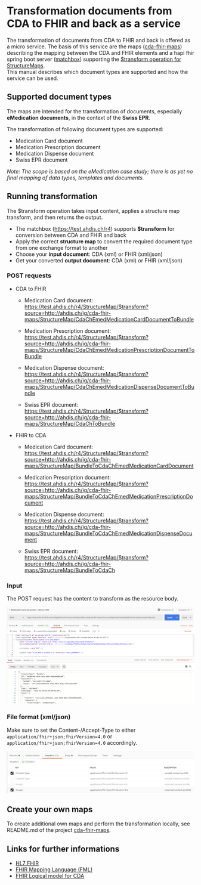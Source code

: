 # Transformation documents from CDA to FHIR and back as a service

The transformation of documents from CDA to FHIR and back is offered as a micro service. The basis of this service are the maps ([cda-fhir-maps](https://github.com/ahdis/cda-fhir-maps)) describing the mapping between the CDA and FHIR elements and a hapi fhir spring boot server ([matchbox](https://github.com/ahdis/matchbox)) supporting the [$transform operation for StructureMaps](http://www.hl7.org/fhir/structuremap-operation-transform.html).   
This manual describes which document types are supported and how the service can be used.

## Supported document types
The maps are intended for the transformation of documents, especially **eMedication documents**, in the context of the **Swiss EPR**.

The transformation of following document types are supported:

* Medication Card document
* Medication Prescription document
* Medication Dispense document
* Swiss EPR document 

*Note: The scope is based on the eMedication case study; there is as yet no final mapping of data types, templates and documents.*

## Running transformation

The $transform operation takes input content, applies a structure map transform, and then returns the output.

* The matchbox (https://test.ahdis.ch/r4) supports **$transform** for conversion between CDA and FHIR and back
* Apply the correct **structure map** to convert the required document type from one exchange format to another
* Choose your **input document**: CDA (xml) or FHIR (xml/json)
* Get your converted **output document**: CDA (xml) or FHIR (xml/json)

### POST requests

* CDA to FHIR

   * Medication Card document:   
   https://test.ahdis.ch/r4/StructureMap/$transform?source=http://ahdis.ch/ig/cda-fhir-maps/StructureMap/CdaChEmedMedicationCardDocumentToBundle
   
   * Medication Prescription document:   
   https://test.ahdis.ch/r4/StructureMap/$transform?source=http://ahdis.ch/ig/cda-fhir-maps/StructureMap/CdaChEmedMedicationPrescriptionDocumentToBundle
   
   * Medication Dispense document:   
   https://test.ahdis.ch/r4/StructureMap/$transform?source=http://ahdis.ch/ig/cda-fhir-maps/StructureMap/CdaChEmedMedicationDispenseDocumentToBundle
   
   * Swiss EPR document:   
   https://test.ahdis.ch/r4/StructureMap/$transform?source=http://ahdis.ch/ig/cda-fhir-maps/StructureMap/CdaChToBundle
   
   
* FHIR to CDA

   * Medication Card document:   
   https://test.ahdis.ch/r4/StructureMap/$transform?source=http://ahdis.ch/ig/cda-fhir-maps/StructureMap/BundleToCdaChEmedMedicationCardDocument
   
   * Medication Prescription document:   
   https://test.ahdis.ch/r4/StructureMap/$transform?source=http://ahdis.ch/ig/cda-fhir-maps/StructureMap/BundleToCdaChEmedMedicationPrescriptionDocument
   
   * Medication Dispense document:   
   https://test.ahdis.ch/r4/StructureMap/$transform?source=http://ahdis.ch/ig/cda-fhir-maps/StructureMap/BundleToCdaChEmedMedicationDispenseDocument
   
   * Swiss EPR document:   
   https://test.ahdis.ch/r4/StructureMap/$transform?source=http://ahdis.ch/ig/cda-fhir-maps/StructureMap/BundleToCdaCh


### Input
The POST request has the content to transform as the resource body.

![POST request](https://github.com/ahdis/test.ahdis.ch/blob/master/images/Transformation-POST.png)

### File format (xml/json)
Make sure to set the Content-/Accept-Type to either `application/fhir+json;fhirVersion=4.0` or `application/fhir+json;fhirVersion=4.0` accordingly.

![Headers](https://github.com/ahdis/test.ahdis.ch/blob/master/images/Transformation-Headers.png)

## Create your own maps
To create additional own maps and perform the transformation locally, see README.md of the project [cda-fhir-maps](https://github.com/ahdis/cda-fhir-maps).

## Links for further informations

* [HL7 FHIR](http://www.hl7.org/fhir/)
* [FHIR Mapping Language (FML)](https://www.hl7.org/fhir/mapping-language.html)
* [FHIR Logical model for CDA](http://build.fhir.org/ig/HL7/cda-core-2.0/branches/master/index.html)
